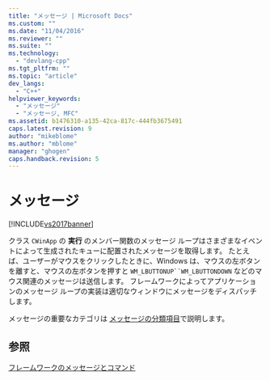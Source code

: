 ```yaml
---
title: "メッセージ | Microsoft Docs"
ms.custom: ""
ms.date: "11/04/2016"
ms.reviewer: ""
ms.suite: ""
ms.technology: 
  - "devlang-cpp"
ms.tgt_pltfrm: ""
ms.topic: "article"
dev_langs: 
  - "C++"
helpviewer_keywords: 
  - "メッセージ"
  - "メッセージ, MFC"
ms.assetid: b1476310-a135-42ca-817c-444fb3675491
caps.latest.revision: 9
author: "mikeblome"
ms.author: "mblome"
manager: "ghogen"
caps.handback.revision: 5
---
```

# メッセージ
[!INCLUDE[vs2017banner](../assembler/inline/includes/vs2017banner.md)]

クラス `CWinApp` の **実行** のメンバー関数のメッセージ ループはさまざまなイベントによって生成されたキューに配置されたメッセージを取得します。  たとえば、ユーザーがマウスをクリックしたときに、Windows は、マウスの左ボタンを離すと、マウスの左ボタンを押すと `WM_LBUTTONUP``WM_LBUTTONDOWN` などのマウス関連のメッセージは送信します。  フレームワークによってアプリケーションのメッセージ ループの実装は適切なウィンドウにメッセージをディスパッチします。  
  
 メッセージの重要なカテゴリは [メッセージの分類項目](../mfc/message-categories.md)で説明します。  
  
## 参照  
 [フレームワークのメッセージとコマンド](../mfc/messages-and-commands-in-the-framework.md)